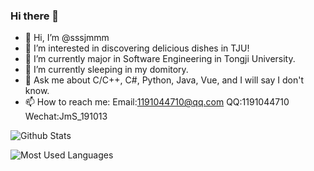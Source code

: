 ### Hi there 👋

- 👋 Hi, I’m @sssjmmm
- 👀 I’m interested in discovering delicious dishes in TJU!
- 🔭 I’m currently major in Software Engineering in Tongji University.
- 🌱 I’m currently sleeping in my domitory.
- 💬 Ask me about C/C++, C#, Python, Java, Vue, and I will say I don't know.
- 📫 How to reach me: Email:1191044710@qq.com QQ:1191044710 Wechat:JmS_191013



![Github Stats](https://github-readme-stats.vercel.app/api?username=sssjmmm&show_icons=true&theme=tokyonight&count_private=true)


![Most Used Languages](https://github-readme-stats.vercel.app/api/top-langs/?username=sssjmmm&theme=tokyonight&layout=compact)
